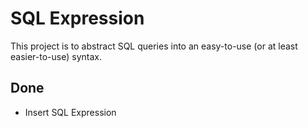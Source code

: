 # SQL Expression

This project is to abstract SQL queries into an easy-to-use (or at least easier-to-use) syntax.

## Done

- Insert SQL Expression

